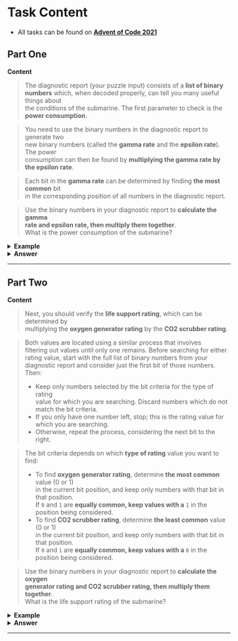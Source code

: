 # Task Content
 - All tasks can be found on **[Advent of Code 2021](https://adventofcode.com/2021)** 
 
## Part One

**Content**
> The diagnostic report (your puzzle input) consists of a **list of binary  
> numbers** which, when decoded properly, can tell you many useful things about  
> the conditions of the submarine. The first parameter to check is the **power consumption**.

> You need to use the binary numbers in the diagnostic report to generate two  
> new binary numbers (called the **gamma rate** and the **epsilon rate**). The power  
> consumption can then be found by **multiplying the gamma rate by the epsilon rate**.

> Each bit in the **gamma rate** can be determined by finding **the most common** bit  
> in the corresponding position of all numbers in the diagnostic report.

> Use the binary numbers in your diagnostic report to **calculate the gamma  
> rate and epsilon rate, then multiply them together**.  
> What is the power consumption of the submarine?

<details>
  <summary><strong> Example </strong></summary>
  <pre>
00100
11110
10110
10111
10101
01111
00111
11100
10000
11001
00010
01010</pre>

Considering **only the first bit** of each number, there are five `0` bits and seven `1` bits.   
Since **the most common** bit is `1`, the first bit of the **gamma rate** is `1`.

The **most common second bit** of the numbers in the diagnostic report is `0`,  
so the second bit of the gamma rate is `0`.

The **most common value of the third, fourth, and fifth** bits are `1`, `1`, and `0`,  
respectively, and so the final three bits of the **gamma rate** are `110`.

So, the **gamma rate** is the binary number `10110`, or `22` in **decimal**.

The **epsilon rate** is calculated in a similar way; rather than use 
the most common bit, **the least common** bit from each position is used.  
So, the **epsilon rate** is `01001`, or `9` in **decimal**.  
  
**Multiplying** the gamma rate `22` by the epsilon rate `9` produces the **power consumption** `198`.

</details>

<details>
  <summary><strong> Answer </strong></summary>
  <div align="right">
    
   My puzzle answer was: **`2640986`**
    
  </div>
</details> 

___

## Part Two

**Content**
> Next, you should verify the **life support rating**, which can be determined by  
> multiplying the **oxygen generator rating** by the **CO2 scrubber rating**.

> Both values are located using a similar process that involves  
> filtering out values until only one remains. Before searching for either  
> rating value, start with the full list of binary numbers from your  
> diagnostic report and consider just the first bit of those numbers. Then:  
> - Keep only numbers selected by the bit criteria for the type of rating  
> value for which you are searching. Discard numbers which do not match the bit criteria.
> - If you only have one number left, stop; this is the rating value for which you are searching.
> - Otherwise, repeat the process, considering the next bit to the right.  

> The bit criteria depends on which **type of rating** value you want to find:
> - To find **oxygen generator rating**, determine **the most common** value (0 or 1)  
> in the current bit position, and keep only numbers with that bit in that position.  
> If `0` and `1` are **equally common, keep values with a** `1` in the position being considered.  
> - To find **CO2 scrubber rating**, determine **the least common** value (0 or 1)  
> in the current bit position, and keep only numbers with that bit in that position.  
> If `0` and `1` are **equally common, keep values with a** `0` in the position being considered.

> Use the binary numbers in your diagnostic report to **calculate the oxygen  
> generator rating and CO2 scrubber rating, then multiply them together**.  
> What is the life support rating of the submarine?

<details>
  <summary><strong> Example </strong></summary>
  <pre>
00100
11110
10110
10111
10101
01111
00111
11100
10000
11001
00010
01010</pre>
  
<br />
  
To determine the **oxygen generator rating** value:

- Start with all 12 numbers and consider only the first bit of each number.   
There are more `1` bits (7) than `0` bits (5), so keep only the 7 numbers with a `1` in  
the first position: `11110`, `10110`, `10111`, `10101`, `11100`, `10000`, and `11001`.
- Then, consider **the second bit** of the 7 remaining numbers: there are more 0 bits (4) than 1 bits (3),  
 so keep only the 4 numbers with a 0 in the second position: 10110, 10111, 10101, and 10000.
- In **the third position**, three of the four numbers have a `1`, so keep those three: `10110`, `10111`, and `10101`.
- In **the fourth position**, two of the three numbers have a `1`, so keep those two: `10110` and `10111`.
- In **the fifth position**, there are an equal number of `0` bits and `1` bits (one each).  
 So, to find the oxygen generator rating, keep the number with a `1` in that position: `10111`.
- As there is only one number left, stop; the **oxygen generator rating** is `10111`, or `23` in decimal.
  
<br />
  
Then, to determine the **CO2 scrubber rating** value:

- Start again with all 12 numbers and consider only the first bit of each number.  
There are fewer `0` bits (5) than `1` bits (7), so keep only the 5 numbers with a `0` in  
the first position: `00100`, `01111`, `00111`, `00010`, and `01010`.
- Then, consider **the second bit** of the 5 remaining numbers: there are fewer `1` bits (2) than `0` bits (3),  
so keep only the 2 numbers with a `1` in the second position: `01111` and `01010`.
- In **the third position**, there are an equal number of `0` bits and `1` bits (one each).  
So, to find the CO2 scrubber rating, keep the number with a `0` in that position: `01010`.
- As there is only one number left, stop; the **CO2 scrubber rating** is `01010`, or `10` in decimal.
  
<br />
  
 Finally, to find the **life support rating, multiply the oxygen generator rating** `23` **by the CO2 scrubber rating** `10` to get `230`.
  
</details>

<details>
  <summary><strong> Answer </strong></summary>
  <div align="right">
    
   My puzzle answer was: **`6822109`**
    
  </div>
</details> 

___

<br /> 
